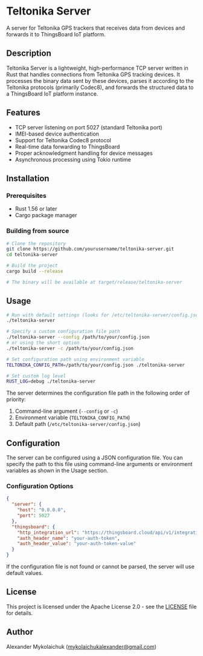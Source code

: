 # Teltonika Server

A server for Teltonika GPS trackers that receives data from devices and forwards it to ThingsBoard IoT platform.

## Description

Teltonika Server is a lightweight, high-performance TCP server written in Rust that handles connections from Teltonika GPS tracking devices. It processes the binary data sent by these devices, parses it according to the Teltonika protocols (primarily Codec8), and forwards the structured data to a ThingsBoard IoT platform instance.

## Features

- TCP server listening on port 5027 (standard Teltonika port)
- IMEI-based device authentication
- Support for Teltonika Codec8 protocol
- Real-time data forwarding to ThingsBoard
- Proper acknowledgment handling for device messages
- Asynchronous processing using Tokio runtime

## Installation

### Prerequisites

- Rust 1.56 or later
- Cargo package manager

### Building from source

```bash
# Clone the repository
git clone https://github.com/yourusername/teltonika-server.git
cd teltonika-server

# Build the project
cargo build --release

# The binary will be available at target/release/teltonika-server
```


## Usage

```bash
# Run with default settings (looks for /etc/teltonika-server/config.json)
./teltonika-server

# Specify a custom configuration file path
./teltonika-server --config /path/to/your/config.json
# or using the short option
./teltonika-server -c /path/to/your/config.json

# Set configuration path using environment variable
TELTONIKA_CONFIG_PATH=/path/to/your/config.json ./teltonika-server

# Set custom log level
RUST_LOG=debug ./teltonika-server
```

The server determines the configuration file path in the following order of priority:
1. Command-line argument (`--config` or `-c`)
2. Environment variable (`TELTONIKA_CONFIG_PATH`)
3. Default path (`/etc/teltonika-server/config.json`)

## Configuration

The server can be configured using a JSON configuration file. You can specify the path to this file using command-line arguments or environment variables as shown in the Usage section.

### Configuration Options

```json
{
  "server": {
    "host": "0.0.0.0",
    "port": 5027
  },
  "thingsboard": {
    "http_integration_url": "https://thingsboard.cloud/api/v1/integrations/http/your-integration-token",
    "auth_header_name": "your-auth-token",
    "auth_header_value": "your-auth-token-value"
  }
}
```

If the configuration file is not found or cannot be parsed, the server will use default values.

## License

This project is licensed under the Apache License 2.0 - see the [LICENSE](LICENSE) file for details.

## Author

Alexander Mykolaichuk (mykolaichukalexander@gmail.com)
